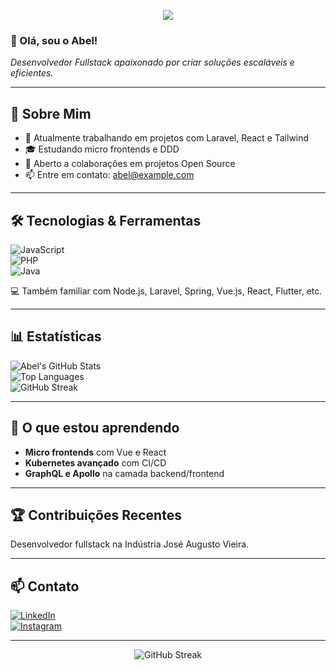 <p align="center">
  <img src="https://capsule-render.vercel.app/api?text=Oi! Eu sou Abel🙋🏻‍♂️&animation=fadeIn&type=waving&color=gradient&height=100"/>
</p>

### 👋 Olá, sou o Abel!
*Desenvolvedor Fullstack apaixonado por criar soluções escaláveis e eficientes.*  

---

## 🚀 Sobre Mim
- 💼 Atualmente trabalhando em projetos com Laravel, React e Tailwind  
- 🎓 Estudando micro frontends e DDD  
- 🧩 Aberto a colaborações em projetos Open Source  
- 📫 Entre em contato: abel@example.com

---

## 🛠️ Tecnologias & Ferramentas  
![JavaScript](https://img.shields.io/badge/-JavaScript-F7DF1E?style=flat-square&logo=javascript&logoColor=black)  
![PHP](https://img.shields.io/badge/-PHP-777BB4?style=flat-square&logo=php&logoColor=white)  
![Java](https://img.shields.io/badge/-Java-007396?style=flat-square&logo=java&logoColor=white)  

💻 Também familiar com Node.js, Laravel, Spring, Vue.js, React, Flutter, etc.

---

## 📊 Estatísticas  
![Abel's GitHub Stats](https://github-readme-stats.vercel.app/api?username=abelneto7&show_icons=true&theme=merko)  
![Top Languages](https://github-readme-stats.vercel.app/api/top-langs/?username=abelneto7&layout=compact&theme=merko)  
![GitHub Streak](https://streak-stats.demolab.com/?user=abelneto7&theme=merko)

---

## 🌱 O que estou aprendendo  
- **Micro frontends** com Vue e React  
- **Kubernetes avançado** com CI/CD  
- **GraphQL e Apollo** na camada backend/frontend  

---

## 🏆 Contribuições Recentes  
Desenvolvedor fullstack na Indústria José Augusto Vieira.

---

## 📫 Contato  
[![LinkedIn](https://img.shields.io/badge/LinkedIn-Abel-blue?style=for-the-badge&logo=linkedin&logoColor=white)](https://www.linkedin.com/in/abelsantan09/)  
[![Instagram](https://img.shields.io/badge/Instagram-AbelDev-orange?style=for-the-badge&logo=instagram&logoColor=white)](https://www.instagram.com/abelneto.dev/)

---

<div align="center">
  <img src="https://github.com/DenverCoder1/github-readme-streak-stats/blob/output/AbelNetoStreak.svg" alt="GitHub Streak" />
</div>
